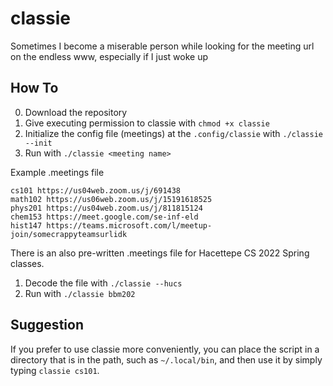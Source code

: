 # classie
Sometimes I become a miserable person while looking for the meeting url on the endless www, especially if I just woke up

## How To
0. Download the repository
1. Give executing permission to classie with `chmod +x classie`
2. Initialize the config file (meetings) at the `.config/classie` with `./classie --init`
3. Run with `./classie <meeting name>`

Example .meetings file
```
cs101 https://us04web.zoom.us/j/691438
math102 https://us06web.zoom.us/j/15191618525
phys201 https://us04web.zoom.us/j/811815124
chem153 https://meet.google.com/se-inf-eld
hist147 https://teams.microsoft.com/l/meetup-join/somecrappyteamsurlidk
```

There is an also pre-written .meetings file for Hacettepe CS 2022 Spring classes.
1. Decode the file with `./classie --hucs`
2. Run with `./classie bbm202`

## Suggestion
If you prefer to use classie more conveniently, you can place the script in a directory that is in the path, such as `~/.local/bin`, and then use it by simply typing `classie cs101`.
